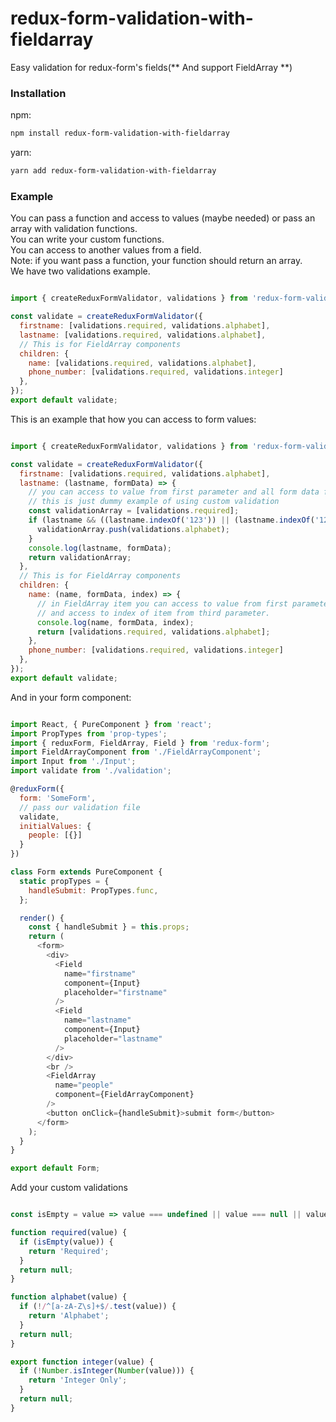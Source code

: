 # redux-form-validation-with-fieldarray

Easy validation for redux-form's fields(** And support FieldArray **)

### Installation

npm:
```bash
npm install redux-form-validation-with-fieldarray
```

yarn:
```bash
yarn add redux-form-validation-with-fieldarray
```

### Example

You can pass a function and access to values (maybe needed) or pass an array with validation functions. <br />
You can write your custom functions. <br />
You can access to another values from a field. <br />
Note: if you want pass a function, your function should return an array. <br />
We have two validations example.

```js

import { createReduxFormValidator, validations } from 'redux-form-validation-with-fieldarray';

const validate = createReduxFormValidator({
  firstname: [validations.required, validations.alphabet],
  lastname: [validations.required, validations.alphabet],
  // This is for FieldArray components
  children: {
    name: [validations.required, validations.alphabet],
    phone_number: [validations.required, validations.integer]
  },
});
export default validate;

```

This is an example that how you can access to form values:

```js

import { createReduxFormValidator, validations } from 'redux-form-validation-with-fieldarray';

const validate = createReduxFormValidator({
  firstname: [validations.required, validations.alphabet],
  lastname: (lastname, formData) => {
    // you can access to value from first parameter and all form data from second parameter
    // this is just dummy example of using custom validation
    const validationArray = [validations.required];
    if (lastname && ((lastname.indexOf('123')) || (lastname.indexOf('123') === 0))) {
      validationArray.push(validations.alphabet);
    }
    console.log(lastname, formData);
    return validationArray;
  },
  // This is for FieldArray components
  children: {
    name: (name, formData, index) => {
      // in FieldArray item you can access to value from first parameter and all form data from second parameter
      // and access to index of item from third parameter.
      console.log(name, formData, index);
      return [validations.required, validations.alphabet];
    },
    phone_number: [validations.required, validations.integer]
  },
});
export default validate;

```

And in your form component:

```js

import React, { PureComponent } from 'react';
import PropTypes from 'prop-types';
import { reduxForm, FieldArray, Field } from 'redux-form';
import FieldArrayComponent from './FieldArrayComponent';
import Input from './Input';
import validate from './validation';

@reduxForm({
  form: 'SomeForm',
  // pass our validation file
  validate,
  initialValues: {
    people: [{}]
  }
})

class Form extends PureComponent {
  static propTypes = {
    handleSubmit: PropTypes.func,
  };

  render() {
    const { handleSubmit } = this.props;
    return (
      <form>
        <div>
          <Field
            name="firstname"
            component={Input}
            placeholder="firstname"
          />
          <Field
            name="lastname"
            component={Input}
            placeholder="lastname"
          />
        </div>
        <br />
        <FieldArray
          name="people"
          component={FieldArrayComponent}
        />
        <button onClick={handleSubmit}>submit form</button>
      </form>
    );
  }
}

export default Form;

```

Add your custom validations

```js

const isEmpty = value => value === undefined || value === null || value === '';

function required(value) {
  if (isEmpty(value)) {
    return 'Required';
  }
  return null;
}

function alphabet(value) {
  if (!/^[a-zA-Z\s]+$/.test(value)) {
    return 'Alphabet';
  }
  return null;
}

export function integer(value) {
  if (!Number.isInteger(Number(value))) {
    return 'Integer Only';
  }
  return null;
}

```